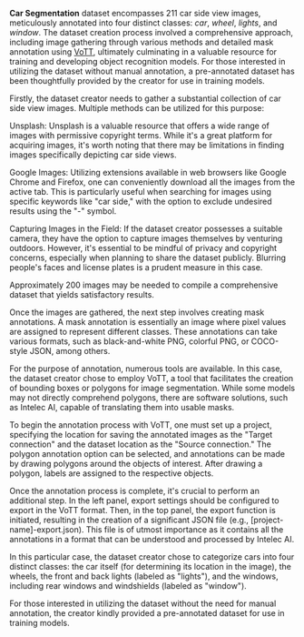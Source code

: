 **Car Segmentation** dataset encompasses 211 car side view images, meticulously annotated into four distinct classes: *car*, *wheel*, *lights*, and *window*. The dataset creation process involved a comprehensive approach, including image gathering through various methods and detailed mask annotation using [VoTT](https://github.com/microsoft/VoTT), ultimately culminating in a valuable resource for training and developing object recognition models. For those interested in utilizing the dataset without manual annotation, a pre-annotated dataset has been thoughtfully provided by the creator for use in training models.

Firstly, the dataset creator needs to gather a substantial collection of car side view images. Multiple methods can be utilized for this purpose:

Unsplash: Unsplash is a valuable resource that offers a wide range of images with permissive copyright terms. While it's a great platform for acquiring images, it's worth noting that there may be limitations in finding images specifically depicting car side views.

Google Images: Utilizing extensions available in web browsers like Google Chrome and Firefox, one can conveniently download all the images from the active tab. This is particularly useful when searching for images using specific keywords like "car side," with the option to exclude undesired results using the "-" symbol.

Capturing Images in the Field: If the dataset creator possesses a suitable camera, they have the option to capture images themselves by venturing outdoors. However, it's essential to be mindful of privacy and copyright concerns, especially when planning to share the dataset publicly. Blurring people's faces and license plates is a prudent measure in this case.

Approximately 200 images may be needed to compile a comprehensive dataset that yields satisfactory results.

Once the images are gathered, the next step involves creating mask annotations. A mask annotation is essentially an image where pixel values are assigned to represent different classes. These annotations can take various formats, such as black-and-white PNG, colorful PNG, or COCO-style JSON, among others.

For the purpose of annotation, numerous tools are available. In this case, the dataset creator chose to employ VoTT, a tool that facilitates the creation of bounding boxes or polygons for image segmentation. While some models may not directly comprehend polygons, there are software solutions, such as Intelec AI, capable of translating them into usable masks.

To begin the annotation process with VoTT, one must set up a project, specifying the location for saving the annotated images as the "Target connection" and the dataset location as the "Source connection." The polygon annotation option can be selected, and annotations can be made by drawing polygons around the objects of interest. After drawing a polygon, labels are assigned to the respective objects.

Once the annotation process is complete, it's crucial to perform an additional step. In the left panel, export settings should be configured to export in the VoTT format. Then, in the top panel, the export function is initiated, resulting in the creation of a significant JSON file (e.g., [project-name]-export.json). This file is of utmost importance as it contains all the annotations in a format that can be understood and processed by Intelec AI.

In this particular case, the dataset creator chose to categorize cars into four distinct classes: the car itself (for determining its location in the image), the wheels, the front and back lights (labeled as "lights"), and the windows, including rear windows and windshields (labeled as "window").

For those interested in utilizing the dataset without the need for manual annotation, the creator kindly provided a pre-annotated dataset for use in training models.
